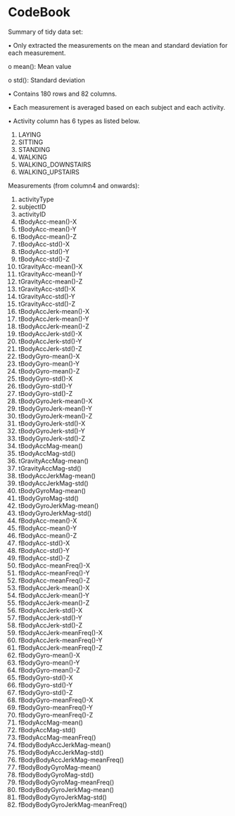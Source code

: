 # CodeBook

Summary of tidy data set:

•	Only extracted the measurements on the mean and standard deviation for each measurement.

  o	mean(): Mean value

  o	std(): Standard deviation
  
•	Contains 180 rows and 82 columns. 

•	Each measurement is averaged based on each subject and each activity.

•	Activity column has 6 types as listed below.
1.	LAYING
2.	SITTING 
3.	STANDING 
4.	WALKING
5.	WALKING_DOWNSTAIRS
6.	WALKING_UPSTAIRS

Measurements (from column4 and onwards): 
1.	activityType
2.	subjectID
3.	activityID
4.	tBodyAcc-mean()-X
5.	tBodyAcc-mean()-Y
6.	tBodyAcc-mean()-Z
7.	tBodyAcc-std()-X
8.	tBodyAcc-std()-Y
9.	tBodyAcc-std()-Z
10.	tGravityAcc-mean()-X
11.	tGravityAcc-mean()-Y
12.	tGravityAcc-mean()-Z
13.	tGravityAcc-std()-X
14.	tGravityAcc-std()-Y
15.	tGravityAcc-std()-Z
16.	tBodyAccJerk-mean()-X
17.	tBodyAccJerk-mean()-Y
18.	tBodyAccJerk-mean()-Z
19.	tBodyAccJerk-std()-X
20.	tBodyAccJerk-std()-Y
21.	tBodyAccJerk-std()-Z
22.	tBodyGyro-mean()-X
23.	tBodyGyro-mean()-Y
24.	tBodyGyro-mean()-Z
25.	tBodyGyro-std()-X
26.	tBodyGyro-std()-Y
27.	tBodyGyro-std()-Z
28.	tBodyGyroJerk-mean()-X
29.	tBodyGyroJerk-mean()-Y
30.	tBodyGyroJerk-mean()-Z
31.	tBodyGyroJerk-std()-X
32.	tBodyGyroJerk-std()-Y
33.	tBodyGyroJerk-std()-Z
34.	tBodyAccMag-mean()
35.	tBodyAccMag-std()
36.	tGravityAccMag-mean()
37.	tGravityAccMag-std()
38.	tBodyAccJerkMag-mean()
39.	tBodyAccJerkMag-std()
40.	tBodyGyroMag-mean()
41.	tBodyGyroMag-std()
42.	tBodyGyroJerkMag-mean()
43.	tBodyGyroJerkMag-std()
44.	fBodyAcc-mean()-X
45.	fBodyAcc-mean()-Y
46.	fBodyAcc-mean()-Z
47.	fBodyAcc-std()-X
48.	fBodyAcc-std()-Y
49.	fBodyAcc-std()-Z
50.	fBodyAcc-meanFreq()-X
51.	fBodyAcc-meanFreq()-Y
52.	fBodyAcc-meanFreq()-Z
53.	fBodyAccJerk-mean()-X
54.	fBodyAccJerk-mean()-Y
55.	fBodyAccJerk-mean()-Z
56.	fBodyAccJerk-std()-X
57.	fBodyAccJerk-std()-Y
58.	fBodyAccJerk-std()-Z
59.	fBodyAccJerk-meanFreq()-X
60.	fBodyAccJerk-meanFreq()-Y
61.	fBodyAccJerk-meanFreq()-Z
62.	fBodyGyro-mean()-X
63.	fBodyGyro-mean()-Y
64.	fBodyGyro-mean()-Z
65.	fBodyGyro-std()-X
66.	fBodyGyro-std()-Y
67.	fBodyGyro-std()-Z
68.	fBodyGyro-meanFreq()-X
69.	fBodyGyro-meanFreq()-Y
70.	fBodyGyro-meanFreq()-Z
71.	fBodyAccMag-mean()
72.	fBodyAccMag-std()
73.	fBodyAccMag-meanFreq()
74.	fBodyBodyAccJerkMag-mean()
75.	fBodyBodyAccJerkMag-std()
76.	fBodyBodyAccJerkMag-meanFreq()
77.	fBodyBodyGyroMag-mean()
78.	fBodyBodyGyroMag-std()
79.	fBodyBodyGyroMag-meanFreq()
80.	fBodyBodyGyroJerkMag-mean()
81.	fBodyBodyGyroJerkMag-std()
82.	fBodyBodyGyroJerkMag-meanFreq()




